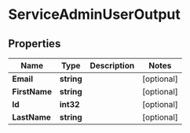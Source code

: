 

# ServiceAdminUserOutput


## Properties

| Name | Type | Description | Notes |
|------------ | ------------- | ------------- | -------------|
|**Email** | **string** |  |  [optional] |
|**FirstName** | **string** |  |  [optional] |
|**Id** | **int32** |  |  [optional] |
|**LastName** | **string** |  |  [optional] |



